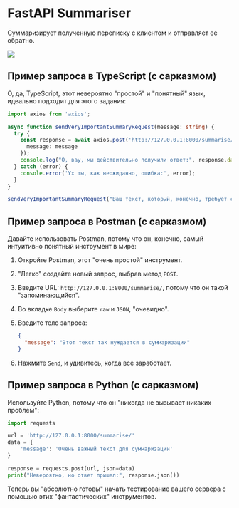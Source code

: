 # FastAPI Summariser

Суммаризирует полученную переписку с клиентом и отправляет ее обратно.

<img src="https://i.imgur.com/3NQZRDg.png"/>

## Пример запроса в TypeScript (с сарказмом)

О, да, TypeScript, этот невероятно "простой" и "понятный" язык, идеально подходит для этого задания:

```typescript
import axios from 'axios';

async function sendVeryImportantSummaryRequest(message: string) {
  try {
    const response = await axios.post('http://127.0.0.1:8000/summarise/', {
      message: message
    });
    console.log("О, вау, мы действительно получили ответ:", response.data);
  } catch (error) {
    console.error('Ух ты, как неожиданно, ошибка:', error);
  }
}

sendVeryImportantSummaryRequest("Ваш текст, который, конечно, требует суммаризации");
```

## Пример запроса в Postman (с сарказмом)

Давайте использовать Postman, потому что он, конечно, самый интуитивно понятный инструмент в мире:

1. Откройте Postman, этот "очень простой" инструмент.
2. "Легко" создайте новый запрос, выбрав метод `POST`.
3. Введите URL: `http://127.0.0.1:8000/summarise/`, потому что он такой "запоминающийся".
4. Во вкладке `Body` выберите `raw` и `JSON`, "очевидно".
5. Введите тело запроса:

    ```json
    {
      "message": "Этот текст так нуждается в суммаризации"
    }
    ```

6. Нажмите `Send`, и удивитесь, когда все заработает.

## Пример запроса в Python (с сарказмом)

Используйте Python, потому что он "никогда не вызывает никаких проблем":

```python
import requests

url = 'http://127.0.0.1:8000/summarise/'
data = {
    'message': 'Очень важный текст для суммаризации'
}

response = requests.post(url, json=data)
print("Невероятно, но ответ пришел:", response.json())
```

Теперь вы "абсолютно готовы" начать тестирование вашего сервера с помощью этих "фантастических" инструментов.